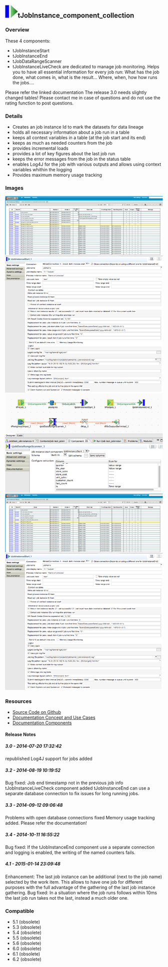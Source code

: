 ## <img src='./logo.jpg' width='40' height='40'>tJobInstance_component_collection

### Overview
These 4 components:
- tJobInstanceStart
- tJobInstanceEnd
- tJobDataRangeScanner
- tJobInstanceLiveCheck
are dedicated to manage job monitoring.
Helps you to have all essential information for every job run:
What has the job done, what comes in, what is the result...
Where, when, how how runs the jobs....
 
Please refer the linked documentation
The release 3.0 needs slightly changed tables!
Please contact me in case of questions and do not use the rating function to post questions.

### Details
* Creates an job instance Id to mark the datasets for data lineage
* holds all necessary information about a job run in a table
* keeps all context variables in a table (at the job start and its end)
* keeps as much as needed counters from the job
* provides incremental loads
* provides a lot of key figures about the last job run
* keeps the error messages from the job in the status table
* enables Log4J for the job with various outputs and allows using context variables whithin the logging
* Provides maximum memory usage tracking
### Images
<a href='./screenshots/v_4.1__15.jpg'><img src='./screenshots/v_4.1__15.jpg' ></a>
<a href='./screenshots/v_4.1__14.jpg'><img src='./screenshots/v_4.1__14.jpg' ></a>
<a href='./screenshots/v_4.1__13.jpg'><img src='./screenshots/v_4.1__13.jpg' ></a>
<a href='./screenshots/v_3.4__12.jpg'><img src='./screenshots/v_3.4__12.jpg' ></a>
<a href='./screenshots/v_3.4__11.jpg'><img src='./screenshots/v_3.4__11.jpg' ></a>


### Resources
 * <a href=https://github.com/jlolling/talendcomp_tJobInstance>Source Code on Github</a>
 * <a href=http://jan-lolling.de//talend/cimt_framework/talend_job_instance_components_usecases.pdf>Documentation Concept and Use Cases</a>
 * <a href=https://github.com/jlolling/talendcomp_tJobInstance/blob/master/doc/tJobInstanceStart.pdf>Documentation Components</a>

#### Release Notes

##### 3.0 - 2014-07-20 17:32:42
republished
Log4J support for jobs added 
##### 3.2 - 2014-08-19 10:19:52
Bug fixed: Job end timestamp not in the previous job info
tJobInstanceLiveCheck component added
tJobInstanceEnd can use a separate database connection to fix issues for long running jobs.
##### 3.3 - 2014-09-12 09:06:48
Problems with open database connections fixed
Memory usage tracking added. Please refer the documentation!
##### 3.4 - 2014-10-11 16:55:22
Bug fixed: If the tJobInstanceEnd component use a separate connection and logging is enabled, the writing of the named counters fails.
##### 4.1 - 2015-01-14 23:09:48
Enhancement:
The last job instance can be additional (next to the job name) selected by the work item. This allows to have one job for different purposes with the full advantage of the gathering of the last job instance gathering.
Bug fixed: In a situation where the job runs follows within 10ms the last job run takes not the last, instead a much older one.
### Compatible
 -  5.1 (obsolete)
 -   5.3 (obsolete)
 -   5.4 (obsolete)
 -   5.5 (obsolete)
 -   5.6 (obsolete)
 -   6.0 (obsolete)
 -   6.1 (obsolete)
 -   6.2 (obsolete)